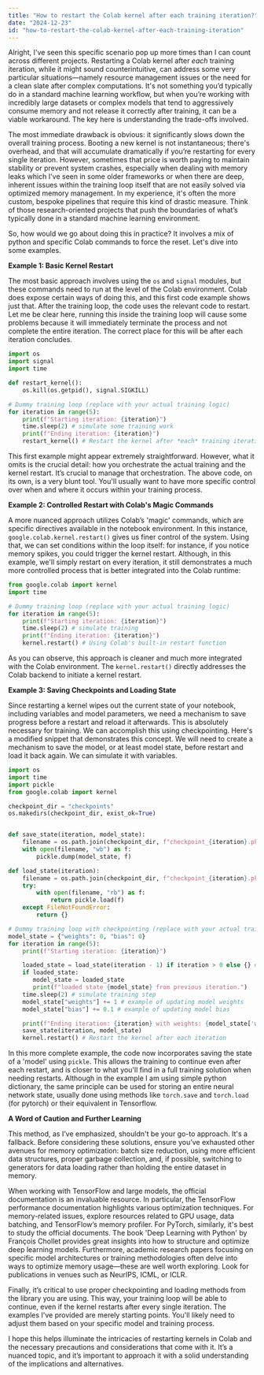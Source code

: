 ```yaml
---
title: "How to restart the Colab kernel after each training iteration?"
date: "2024-12-23"
id: "how-to-restart-the-colab-kernel-after-each-training-iteration"
---
```


Alright,  I've seen this specific scenario pop up more times than I can count across different projects. Restarting a Colab kernel after *each* training iteration, while it might sound counterintuitive, can address some very particular situations—namely resource management issues or the need for a clean slate after complex computations. It's not something you’d typically do in a standard machine learning workflow, but when you’re working with incredibly large datasets or complex models that tend to aggressively consume memory and not release it correctly after training, it can be a viable workaround. The key here is understanding the trade-offs involved.

The most immediate drawback is obvious: it significantly slows down the overall training process. Booting a new kernel is not instantaneous; there's overhead, and that will accumulate dramatically if you’re restarting for every single iteration. However, sometimes that price is worth paying to maintain stability or prevent system crashes, especially when dealing with memory leaks which I've seen in some older frameworks or when there are deep, inherent issues within the training loop itself that are not easily solved via optimized memory management. In my experience, it's often the more custom, bespoke pipelines that require this kind of drastic measure. Think of those research-oriented projects that push the boundaries of what’s typically done in a standard machine learning environment.

So, how would we go about doing this in practice? It involves a mix of python and specific Colab commands to force the reset. Let's dive into some examples.

**Example 1: Basic Kernel Restart**

The most basic approach involves using the `os` and `signal` modules, but these commands need to run at the level of the Colab environment. Colab does expose certain ways of doing this, and this first code example shows just that. After the training loop, the code uses the relevant code to restart. Let me be clear here, running this inside the training loop will cause some problems because it will immediately terminate the process and not complete the entire iteration. The correct place for this will be after each iteration concludes.

```python
import os
import signal
import time

def restart_kernel():
    os.kill(os.getpid(), signal.SIGKILL)

# Dummy training loop (replace with your actual training logic)
for iteration in range(5):
    print(f"Starting iteration: {iteration}")
    time.sleep(2) # simulate some training work
    print(f"Ending iteration: {iteration}")
    restart_kernel() # Restart the kernel after *each* training iteration
```

This first example might appear extremely straightforward. However, what it omits is the crucial detail: how you orchestrate the actual training and the kernel restart. It’s crucial to manage that orchestration. The above code, on its own, is a very blunt tool. You'll usually want to have more specific control over when and where it occurs within your training process.

**Example 2: Controlled Restart with Colab's Magic Commands**

A more nuanced approach utilizes Colab’s 'magic' commands, which are specific directives available in the notebook environment. In this instance, `google.colab.kernel.restart()` gives us finer control of the system. Using that, we can set conditions within the loop itself: for instance, if you notice memory spikes, you could trigger the kernel restart. Although, in this example, we'll simply restart on every iteration, it still demonstrates a much more controlled process that is better integrated into the Colab runtime:

```python
from google.colab import kernel
import time

# Dummy training loop (replace with your actual training logic)
for iteration in range(5):
    print(f"Starting iteration: {iteration}")
    time.sleep(2) # simulate training
    print(f"Ending iteration: {iteration}")
    kernel.restart() # Using Colab's built-in restart function
```

As you can observe, this approach is cleaner and much more integrated with the Colab environment. The `kernel.restart()` directly addresses the Colab backend to initiate a kernel restart.

**Example 3: Saving Checkpoints and Loading State**

Since restarting a kernel wipes out the current state of your notebook, including variables and model parameters, we need a mechanism to save progress before a restart and reload it afterwards. This is absolutely necessary for training. We can accomplish this using checkpointing. Here's a modified snippet that demonstrates this concept. We will need to create a mechanism to save the model, or at least model state, before restart and load it back again. We can simulate it with variables.

```python
import os
import time
import pickle
from google.colab import kernel

checkpoint_dir = "checkpoints"
os.makedirs(checkpoint_dir, exist_ok=True)


def save_state(iteration, model_state):
    filename = os.path.join(checkpoint_dir, f"checkpoint_{iteration}.pkl")
    with open(filename, "wb") as f:
        pickle.dump(model_state, f)

def load_state(iteration):
    filename = os.path.join(checkpoint_dir, f"checkpoint_{iteration}.pkl")
    try:
        with open(filename, "rb") as f:
            return pickle.load(f)
    except FileNotFoundError:
        return {}

# Dummy training loop with checkpointing (replace with your actual training logic)
model_state = {"weights": 0, "bias": 0}
for iteration in range(5):
    print(f"Starting iteration: {iteration}")

    loaded_state = load_state(iteration - 1) if iteration > 0 else {} # Load from previous iteration, if available
    if loaded_state:
       model_state = loaded_state
       print(f"loaded state {model_state} from previous iteration.")
    time.sleep(2) # simulate training step
    model_state["weights"] += 1 # example of updating model weights
    model_state["bias"] += 0.1 # example of updating model bias

    print(f"Ending iteration: {iteration} with weights: {model_state['weights']}, bias: {model_state['bias']}")
    save_state(iteration, model_state)
    kernel.restart() # Restart the kernel after each iteration
```

In this more complete example, the code now incorporates saving the state of a 'model' using `pickle`. This allows the training to continue even after each restart, and is closer to what you'll find in a full training solution when needing restarts. Although in the example I am using simple python dictionary, the same principle can be used for storing an entire neural network state, usually done using methods like `torch.save` and `torch.load` (for pytorch) or their equivalent in Tensorflow.

**A Word of Caution and Further Learning**

This method, as I’ve emphasized, shouldn't be your go-to approach. It's a fallback. Before considering these solutions, ensure you’ve exhausted other avenues for memory optimization: batch size reduction, using more efficient data structures, proper garbage collection, and, if possible, switching to generators for data loading rather than holding the entire dataset in memory.

When working with TensorFlow and large models, the official documentation is an invaluable resource. In particular, the TensorFlow performance documentation highlights various optimization techniques. For memory-related issues, explore resources related to GPU usage, data batching, and TensorFlow’s memory profiler. For PyTorch, similarly, it's best to study the official documents. The book 'Deep Learning with Python' by François Chollet provides great insights into how to structure and optimize deep learning models. Furthermore, academic research papers focusing on specific model architectures or training methodologies often delve into ways to optimize memory usage—these are well worth exploring. Look for publications in venues such as NeurIPS, ICML, or ICLR.

Finally, it’s critical to use proper checkpointing and loading methods from the library you are using. This way, your training loop will be able to continue, even if the kernel restarts after every single iteration. The examples I've provided are merely starting points. You'll likely need to adjust them based on your specific model and training process.

I hope this helps illuminate the intricacies of restarting kernels in Colab and the necessary precautions and considerations that come with it. It’s a nuanced topic, and it’s important to approach it with a solid understanding of the implications and alternatives.
